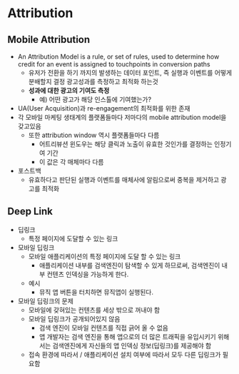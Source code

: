 # Attribution

## Mobile Attribution

- An Attribution Model is a rule, or set of rules, used to determine how credit for an event is assigned to touchpoints in conversion paths
  - 유저가 전환을 하기 까지의 발생하는 데이터 포인트, 즉 실행과 이벤트를 어떻게 분배할지 결정 광고성과를 측정하고 최적화 하는것
  - **성과에 대한 광고의 기여도 측정**
    - 예) 어떤 광고가 해당 인스톨에 기여했는가?
- UA(User Acquisition)과 re-engagement의 최적화를 위한 존재
- 각 모바일 마케팅 생태계의 플랫폼들마다 저마다의 mobile attribution model을 갖고있음
  - 또한 attribution window 역시 플랫폼들마다 다름
    - 어트리뷰션 윈도우는 해당 클릭과 노출이 유효한 것인가를 결정하는 인정기여 기간
    - 이 값은 각 매체마다 다름
- 포스트백
  - 유효하다고 판단된 실행과 이벤트를 매체사에 알림으로써 중복을 제거하고 광고를 최적화

## Deep Link

- 딥링크
  - 특정 페이지에 도달할 수 있는 링크
- 모바일 딥링크
  - 모바일 애플리케이션의 특정 페이지에 도달 할 수 있는 링크
    - 애플리케이션 내부를 검색엔진이 탐색할 수 있게 하므로써, 검색엔진이 내부 컨텐츠 인덱싱을 가능하게 한다.
  - 예시
    - 뮤직 앱 버튼을 터치하면 뮤직앱이 실행된다.
- 모바일 딥링크의 문제
  - 모바일에 갖혀있는 컨텐츠를 세상 밖으로 꺼내야 함
  - 모바일 딥링크가 공개되어있지 않음
    - 검색 엔진이 모바일 컨텐츠를 직접 긁어 올 수 없음
    - 앱 개발자는 검색 엔진을 통해 앱으로의 더 많은 트래픽을 유입시키기 위해서는 검색엔진에게 자신들의 앱 인덱싱 정보(딥링크)를 제공해야 함
  - 접속 환경에 따라서 / 애플리케이션 설치 여부에 따라서 모두 다른 딥링크가 필요함
